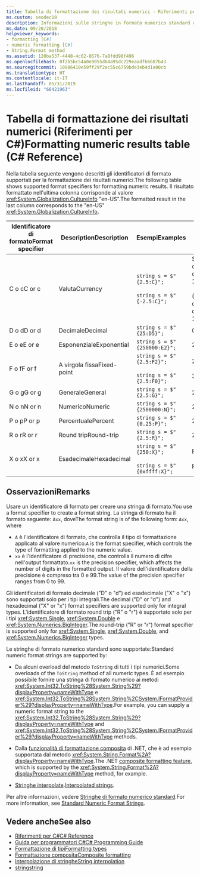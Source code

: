 ```yaml
---
title: Tabella di formattazione dei risultati numerici - Riferimenti per C#
ms.custom: seodec18
description: Informazioni sulle stringhe in formato numerico standard di C#
ms.date: 09/20/2018
helpviewer_keywords:
- formatting [C#]
- numeric formatting [C#]
- String.Format method
ms.assetid: 120ba537-4448-4c62-8676-7a8fdd98f496
ms.openlocfilehash: 0f2b5bc54a0e9055d64a95dc229eaadf66687b43
ms.sourcegitcommit: 10986410e59ff29f2ec55c6759bde3eb4d1a00cb
ms.translationtype: HT
ms.contentlocale: it-IT
ms.lasthandoff: 05/31/2019
ms.locfileid: "66421963"
---
```

# <a name="formatting-numeric-results-table-c-reference"></a><span data-ttu-id="bd9c6-103">Tabella di formattazione dei risultati numerici (Riferimenti per C#)</span><span class="sxs-lookup"><span data-stu-id="bd9c6-103">Formatting numeric results table (C# Reference)</span></span>

<span data-ttu-id="bd9c6-104">Nella tabella seguente vengono descritti gli identificatori di formato supportati per la formattazione dei risultati numerici.</span><span class="sxs-lookup"><span data-stu-id="bd9c6-104">The following table shows supported format specifiers for formatting numeric results.</span></span> <span data-ttu-id="bd9c6-105">Il risultato formattato nell'ultima colonna corrisponde al valore <xref:System.Globalization.CultureInfo> "en-US".</span><span class="sxs-lookup"><span data-stu-id="bd9c6-105">The formatted result in the last column corresponds to the "en-US" <xref:System.Globalization.CultureInfo>.</span></span>

|<span data-ttu-id="bd9c6-106">Identificatore di formato</span><span class="sxs-lookup"><span data-stu-id="bd9c6-106">Format specifier</span></span>|<span data-ttu-id="bd9c6-107">Description</span><span class="sxs-lookup"><span data-stu-id="bd9c6-107">Description</span></span>|<span data-ttu-id="bd9c6-108">Esempi</span><span class="sxs-lookup"><span data-stu-id="bd9c6-108">Examples</span></span>|<span data-ttu-id="bd9c6-109">Risultato</span><span class="sxs-lookup"><span data-stu-id="bd9c6-109">Result</span></span>|  
|----------------------|-----------------|--------------|------------|  
|<span data-ttu-id="bd9c6-110">C o c</span><span class="sxs-lookup"><span data-stu-id="bd9c6-110">C or c</span></span>|<span data-ttu-id="bd9c6-111">Valuta</span><span class="sxs-lookup"><span data-stu-id="bd9c6-111">Currency</span></span>|`string s = $"{2.5:C}";`<br /><br /> `string s = $"{-2.5:C}";`|<span data-ttu-id="bd9c6-112">$2.50</span><span class="sxs-lookup"><span data-stu-id="bd9c6-112">$2.50</span></span><br /><br /> <span data-ttu-id="bd9c6-113">($2.50)</span><span class="sxs-lookup"><span data-stu-id="bd9c6-113">($2.50)</span></span>|  
|<span data-ttu-id="bd9c6-114">D o d</span><span class="sxs-lookup"><span data-stu-id="bd9c6-114">D or d</span></span>|<span data-ttu-id="bd9c6-115">Decimale</span><span class="sxs-lookup"><span data-stu-id="bd9c6-115">Decimal</span></span>|`string s = $"{25:D5}";`|<span data-ttu-id="bd9c6-116">00025</span><span class="sxs-lookup"><span data-stu-id="bd9c6-116">00025</span></span>|  
|<span data-ttu-id="bd9c6-117">E o e</span><span class="sxs-lookup"><span data-stu-id="bd9c6-117">E or e</span></span>|<span data-ttu-id="bd9c6-118">Esponenziale</span><span class="sxs-lookup"><span data-stu-id="bd9c6-118">Exponential</span></span>|`string s = $"{250000:E2}";`|<span data-ttu-id="bd9c6-119">2,50E+005</span><span class="sxs-lookup"><span data-stu-id="bd9c6-119">2.50E+005</span></span>|  
|<span data-ttu-id="bd9c6-120">F o f</span><span class="sxs-lookup"><span data-stu-id="bd9c6-120">F or f</span></span>|<span data-ttu-id="bd9c6-121">A virgola fissa</span><span class="sxs-lookup"><span data-stu-id="bd9c6-121">Fixed-point</span></span>|`string s = $"{2.5:F2}";`<br /><br /> `string s = $"{2.5:F0}";`|<span data-ttu-id="bd9c6-122">2.50</span><span class="sxs-lookup"><span data-stu-id="bd9c6-122">2.50</span></span><br /><br /> <span data-ttu-id="bd9c6-123">3</span><span class="sxs-lookup"><span data-stu-id="bd9c6-123">3</span></span>|  
|<span data-ttu-id="bd9c6-124">G o g</span><span class="sxs-lookup"><span data-stu-id="bd9c6-124">G or g</span></span>|<span data-ttu-id="bd9c6-125">Generale</span><span class="sxs-lookup"><span data-stu-id="bd9c6-125">General</span></span>|`string s = $"{2.5:G}";`|<span data-ttu-id="bd9c6-126">2.5</span><span class="sxs-lookup"><span data-stu-id="bd9c6-126">2.5</span></span>|  
|<span data-ttu-id="bd9c6-127">N o n</span><span class="sxs-lookup"><span data-stu-id="bd9c6-127">N or n</span></span>|<span data-ttu-id="bd9c6-128">Numerico</span><span class="sxs-lookup"><span data-stu-id="bd9c6-128">Numeric</span></span>|`string s = $"{2500000:N}";`|<span data-ttu-id="bd9c6-129">2,500,000.00</span><span class="sxs-lookup"><span data-stu-id="bd9c6-129">2,500,000.00</span></span>|  
|<span data-ttu-id="bd9c6-130">P o p</span><span class="sxs-lookup"><span data-stu-id="bd9c6-130">P or p</span></span>|<span data-ttu-id="bd9c6-131">Percentuale</span><span class="sxs-lookup"><span data-stu-id="bd9c6-131">Percent</span></span>|`string s = $"{0.25:P}";`|<span data-ttu-id="bd9c6-132">25,00%</span><span class="sxs-lookup"><span data-stu-id="bd9c6-132">25.00%</span></span>|  
|<span data-ttu-id="bd9c6-133">R o r</span><span class="sxs-lookup"><span data-stu-id="bd9c6-133">R or r</span></span>|<span data-ttu-id="bd9c6-134">Round trip</span><span class="sxs-lookup"><span data-stu-id="bd9c6-134">Round-trip</span></span>|`string s = $"{2.5:R}";`|<span data-ttu-id="bd9c6-135">2.5</span><span class="sxs-lookup"><span data-stu-id="bd9c6-135">2.5</span></span>|  
|<span data-ttu-id="bd9c6-136">X o x</span><span class="sxs-lookup"><span data-stu-id="bd9c6-136">X or x</span></span>|<span data-ttu-id="bd9c6-137">Esadecimale</span><span class="sxs-lookup"><span data-stu-id="bd9c6-137">Hexadecimal</span></span>|`string s = $"{250:X}";`<br /><br /> `string s = $"{0xffff:X}";`|<span data-ttu-id="bd9c6-138">FA</span><span class="sxs-lookup"><span data-stu-id="bd9c6-138">FA</span></span><br /><br /> <span data-ttu-id="bd9c6-139">FFFF</span><span class="sxs-lookup"><span data-stu-id="bd9c6-139">FFFF</span></span>|  

## <a name="remarks"></a><span data-ttu-id="bd9c6-140">Osservazioni</span><span class="sxs-lookup"><span data-stu-id="bd9c6-140">Remarks</span></span>

<span data-ttu-id="bd9c6-141">Usare un identificatore di formato per creare una stringa di formato.</span><span class="sxs-lookup"><span data-stu-id="bd9c6-141">You use a format specifier to create a format string.</span></span> <span data-ttu-id="bd9c6-142">La stringa di formato ha il formato seguente: `Axx`, dove</span><span class="sxs-lookup"><span data-stu-id="bd9c6-142">The format string is of the following form: `Axx`, where</span></span>

- <span data-ttu-id="bd9c6-143">`A` è l'identificatore di formato, che controlla il tipo di formattazione applicato al valore numerico.</span><span class="sxs-lookup"><span data-stu-id="bd9c6-143">`A` is the format specifier, which controls the type of formatting applied to the numeric value.</span></span>
- <span data-ttu-id="bd9c6-144">`xx` è l'identificatore di precisione, che controlla il numero di cifre nell'output formattato.</span><span class="sxs-lookup"><span data-stu-id="bd9c6-144">`xx` is the precision specifier, which affects the number of digits in the formatted output.</span></span> <span data-ttu-id="bd9c6-145">Il valore dell'identificatore della precisione è compreso tra 0 e 99.</span><span class="sxs-lookup"><span data-stu-id="bd9c6-145">The value of the precision specifier ranges from 0 to 99.</span></span>

<span data-ttu-id="bd9c6-146">Gli identificatori di formato decimale ("D" o "d") ed esadecimale ("X" o "x") sono supportati solo per i tipi integrali.</span><span class="sxs-lookup"><span data-stu-id="bd9c6-146">The decimal ("D" or "d") and hexadecimal ("X" or "x") format specifiers are supported only for integral types.</span></span> <span data-ttu-id="bd9c6-147">L'identificatore di formato round trip ("R" o "r") è supportato solo per i tipi <xref:System.Single>, <xref:System.Double> e <xref:System.Numerics.BigInteger>.</span><span class="sxs-lookup"><span data-stu-id="bd9c6-147">The round-trip ("R" or "r") format specifier is supported only for <xref:System.Single>, <xref:System.Double>, and <xref:System.Numerics.BigInteger> types.</span></span>

<span data-ttu-id="bd9c6-148">Le stringhe di formato numerico standard sono supportate:</span><span class="sxs-lookup"><span data-stu-id="bd9c6-148">Standard numeric format strings are supported by:</span></span>

- <span data-ttu-id="bd9c6-149">Da alcuni overload del metodo `ToString` di tutti i tipi numerici.</span><span class="sxs-lookup"><span data-stu-id="bd9c6-149">Some overloads of the `ToString` method of all numeric types.</span></span> <span data-ttu-id="bd9c6-150">È ad esempio possibile fornire una stringa di formato numerico ai metodi <xref:System.Int32.ToString%28System.String%29?displayProperty=nameWithType> e <xref:System.Int32.ToString%28System.String%2CSystem.IFormatProvider%29?displayProperty=nameWithType>.</span><span class="sxs-lookup"><span data-stu-id="bd9c6-150">For example, you can supply a numeric format string to the <xref:System.Int32.ToString%28System.String%29?displayProperty=nameWithType> and <xref:System.Int32.ToString%28System.String%2CSystem.IFormatProvider%29?displayProperty=nameWithType> methods.</span></span>

- <span data-ttu-id="bd9c6-151">Dalla [funzionalità di formattazione composita](../../../standard/base-types/composite-formatting.md) di .NET, che è ad esempio supportata dal metodo <xref:System.String.Format%2A?displayProperty=nameWithType>.</span><span class="sxs-lookup"><span data-stu-id="bd9c6-151">The .NET [composite formatting feature](../../../standard/base-types/composite-formatting.md), which is supported by the <xref:System.String.Format%2A?displayProperty=nameWithType> method, for example.</span></span>

- <span data-ttu-id="bd9c6-152">[Stringhe interpolate](../tokens/interpolated.md).</span><span class="sxs-lookup"><span data-stu-id="bd9c6-152">[Interpolated strings](../tokens/interpolated.md).</span></span>

<span data-ttu-id="bd9c6-153">Per altre informazioni, vedere [Stringhe di formato numerico standard](../../../standard/base-types/standard-numeric-format-strings.md).</span><span class="sxs-lookup"><span data-stu-id="bd9c6-153">For more information, see [Standard Numeric Format Strings](../../../standard/base-types/standard-numeric-format-strings.md).</span></span>

## <a name="see-also"></a><span data-ttu-id="bd9c6-154">Vedere anche</span><span class="sxs-lookup"><span data-stu-id="bd9c6-154">See also</span></span>

- [<span data-ttu-id="bd9c6-155">Riferimenti per C#</span><span class="sxs-lookup"><span data-stu-id="bd9c6-155">C# Reference</span></span>](../index.md)
- [<span data-ttu-id="bd9c6-156">Guida per programmatori C#</span><span class="sxs-lookup"><span data-stu-id="bd9c6-156">C# Programming Guide</span></span>](../../programming-guide/index.md)
- [<span data-ttu-id="bd9c6-157">Formattazione di tipi</span><span class="sxs-lookup"><span data-stu-id="bd9c6-157">Formatting types</span></span>](../../../standard/base-types/formatting-types.md)
- [<span data-ttu-id="bd9c6-158">Formattazione composita</span><span class="sxs-lookup"><span data-stu-id="bd9c6-158">Composite formatting</span></span>](../../../standard/base-types/composite-formatting.md)
- [<span data-ttu-id="bd9c6-159">Interpolazione di stringhe</span><span class="sxs-lookup"><span data-stu-id="bd9c6-159">String interpolation</span></span>](../tokens/interpolated.md)
- [<span data-ttu-id="bd9c6-160">string</span><span class="sxs-lookup"><span data-stu-id="bd9c6-160">string</span></span>](string.md)
